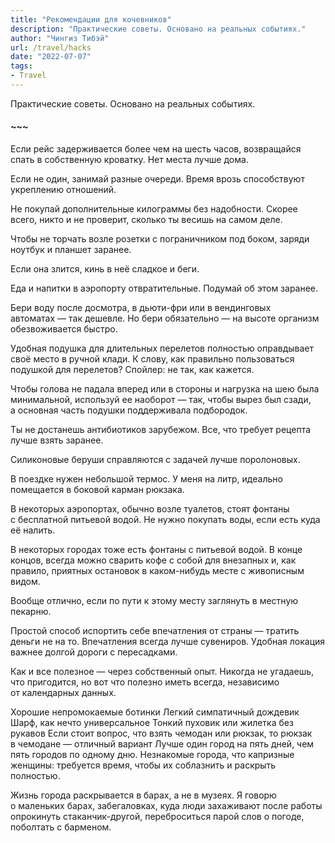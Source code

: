 ```yaml
---
title: "Рекомендации для кочевников"
description: "Практические советы. Основано на реальных событиях."
author: "Чингиз Тибэй"
url: /travel/hacks
date: "2022-07-07"
tags:
- Travel
---
```


<div class="auto">

Практические советы. Основано на&nbsp;реальных событиях.

#### ~~~

Если рейс задерживается более чем на&nbsp;шесть часов, возвращайся спать в&nbsp;собственную кроватку. Нет места лучше дома.

Если не&nbsp;один, занимай разные очереди. Время врозь способствуют укреплению отношений.

Не&nbsp;покупай дополнительные килограммы без надобности. Скорее всего, никто и&nbsp;не&nbsp;проверит, сколько ты&nbsp;весишь на&nbsp;самом деле.

Чтобы не&nbsp;торчать возле розетки с&nbsp;пограничником под боком, заряди ноутбук и&nbsp;планшет заранее.

Если она злится, кинь в&nbsp;неё сладкое и&nbsp;беги.

Еда и&nbsp;напитки в&nbsp;аэропорту отвратительные. Подумай об&nbsp;этом заранее.

Бери воду после досмотра, в&nbsp;дьюти-фри или в&nbsp;вендинговых автоматах&nbsp;&mdash; так дешевле. Но&nbsp;бери обязательно&nbsp;&mdash; на&nbsp;высоте организм обезвоживается быстро.

Удобная подушка для длительных перелетов полностью оправдывает своё место в&nbsp;ручной клади. К&nbsp;слову, как правильно пользоваться подушкой для перелетов? Спойлер: не&nbsp;так, как кажется.

Чтобы голова не&nbsp;падала вперед или в&nbsp;стороны и&nbsp;нагрузка на&nbsp;шею была минимальной, используй ее&nbsp;наоборот&nbsp;&mdash; так, чтобы вырез был сзади, а&nbsp;основная часть подушки поддерживала подбородок.

Ты&nbsp;не&nbsp;достанешь антибиотиков зарубежом. Все, что требует рецепта лучше взять заранее.

Силиконовые беруши справляются с&nbsp;задачей лучше поролоновых.

В&nbsp;поездке нужен небольшой термос. У&nbsp;меня на&nbsp;литр, идеально помещается в&nbsp;боковой карман рюкзака.

В&nbsp;некоторых аэропортах, обычно возле туалетов, стоят фонтаны с&nbsp;бесплатной питьевой водой. Не&nbsp;нужно покупать воды, если есть куда её&nbsp;налить.

В&nbsp;некоторых городах тоже есть фонтаны с&nbsp;питьевой водой. В&nbsp;конце концов, всегда можно сварить кофе с&nbsp;собой для внезапных&nbsp;и, как правило, приятных остановок в&nbsp;каком-нибудь месте с&nbsp;живописным видом.

Вообще отлично, если по&nbsp;пути к&nbsp;этому месту заглянуть в&nbsp;местную пекарню.

Простой способ испортить себе впечатления от&nbsp;страны&nbsp;&mdash; тратить деньги не&nbsp;на&nbsp;то. Впечатления всегда лучше сувениров. Удобная локация важнее долгой дороги с&nbsp;пересадками.

Как и&nbsp;все полезное&nbsp;&mdash; через собственный опыт. Никогда не&nbsp;угадаешь, что пригодится, но&nbsp;вот что полезно иметь всегда, независимо от&nbsp;календарных данных.

Хорошие непромокаемые ботинки
Легкий симпатичный дождевик
Шарф, как нечто универсальное
Тонкий пуховик или жилетка без рукавов
Если стоит вопрос, что взять чемодан или рюкзак, то&nbsp;рюкзак в&nbsp;чемодане&nbsp;&mdash; отличный вариант
Лучше один город на&nbsp;пять дней, чем пять городов по&nbsp;одному дню. Незнакомые города, что капризные женщины: требуется время, чтобы их&nbsp;соблазнить и&nbsp;раскрыть полностью.

Жизнь города раскрывается в&nbsp;барах, а&nbsp;не&nbsp;в&nbsp;музеях. Я&nbsp;говорю о&nbsp;маленьких барах, забегаловках, куда люди захаживают после работы опрокинуть стаканчик-другой, переброситься парой слов о&nbsp;погоде, поболтать с&nbsp;барменом.

</div>